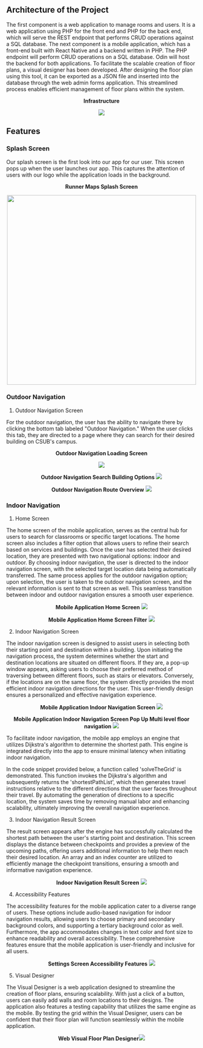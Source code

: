 ## Architecture of the Project

The first component is a web application to manage rooms and users. It is a web application using PHP for the front end and PHP for the back end, which will serve the REST endpoint that performs CRUD operations against a SQL database. The next component is a mobile application, which has a front-end built with React Native and a backend written in PHP. The PHP endpoint will perform CRUD operations on a SQL database. Odin will host the backend for both applications. To facilitate the scalable creation of floor plans, a visual designer has been developed. After designing the floor plan using this tool, it can be exported as a JSON file and inserted into the database through the web admin forms application. This streamlined process enables efficient management of floor plans within the system.
<div align="center">

**Infrastructure**

![](/images/infrastructure.png)
</div>

## Features

### Splash Screen

Our splash screen is the first look into our app for our user. This screen pops up when the user launches our app. This captures the attention of users with our logo while the application loads in the background.
<div align="center">

**Runner Maps Splash Screen**

<img src="/images/Runner%20Maps%20Splash%20Screen.png" height="500">

</div>



### Outdoor Navigation

1. Outdoor Navigation Screen

For the outdoor navigation, the user has the ability to navigate there by clicking the bottom tab labeled "Outdoor Navigation." When the user clicks this tab, they are directed to a page where they can search for their desired building on CSUB's campus.

<div align="center">

**Outdoor Navigation Loading Screen**

 ![](/images/Outdoor%20Navigation%20Loading%20Screen.png)
 </div>
<div align="center">

**Outdoor Navigation Search Building Options**
 ![](RackMultipart20230531-1-3m5ncx_html_83aa3ae5b7c29d22.png)
 </div>
<div align="center">

**Outdoor Navigation Route Overview**
 ![](RackMultipart20230531-1-3m5ncx_html_ab50dd5233f7a3dc.png)
</div>

### Indoor Navigation

1. Home Screen

The home screen of the mobile application, serves as the central hub for users to search for classrooms or specific target locations. The home screen also includes a filter option that allows users to refine their search based on services and buildings. Once the user has selected their desired location, they are presented with two navigational options: indoor and outdoor. By choosing indoor navigation, the user is directed to the indoor navigation screen, with the selected target location data being automatically transferred. The same process applies for the outdoor navigation option; upon selection, the user is taken to the outdoor navigation screen, and the relevant information is sent to that screen as well. This seamless transition between indoor and outdoor navigation ensures a smooth user experience.

<div align="center">

**Mobile Application Home Screen**
 ![](RackMultipart20230531-1-3m5ncx_html_38e3f44b68d0d7a7.png)
 
 </div>
<div align="center">

**Mobile Application Home Screen Filter**
 ![](RackMultipart20230531-1-3m5ncx_html_51592f60c85d6271.png)
 
 </div>

2. Indoor Navigation Screen

The indoor navigation screen is designed to assist users in selecting both their starting point and destination within a building. Upon initiating the navigation process, the system determines whether the start and destination locations are situated on different floors. If they are, a pop-up window appears, asking users to choose their preferred method of traversing between different floors, such as stairs or elevators. Conversely, if the locations are on the same floor, the system directly provides the most efficient indoor navigation directions for the user. This user-friendly design ensures a personalized and effective navigation experience.
<div align="center">

**Mobile Application Indoor Navigation Screen**
 ![](RackMultipart20230531-1-3m5ncx_html_f0074b6e3462c3b1.png)
 </div>
<div align="center">

**Mobile Application Indoor Navigation Screen Pop Up Multi level floor navigation**
 ![](RackMultipart20230531-1-3m5ncx_html_e80b55689fab77e1.png)
</div>
To facilitate indoor navigation, the mobile app employs an engine that utilizes Dijkstra's algorithm to determine the shortest path. This engine is integrated directly into the app to ensure minimal latency when initiating indoor navigation.

In the code snippet provided below, a function called 'solveTheGrid' is demonstrated. This function invokes the Dijkstra's algorithm and subsequently returns the 'shortestPathList', which then generates travel instructions relative to the different directions that the user faces throughout their travel. By automating the generation of directions to a specific location, the system saves time by removing manual labor and enhancing scalability, ultimately improving the overall navigation experience.

3. Indoor Navigation Result Screen

The result screen appears after the engine has successfully calculated the shortest path between the user's starting point and destination. This screen displays the distance between checkpoints and provides a preview of the upcoming paths, offering users additional information to help them reach their desired location. An array and an index counter are utilized to efficiently manage the checkpoint transitions, ensuring a smooth and informative navigation experience.

<div align="center">

**Indoor Navigation Result Screen**
 ![](RackMultipart20230531-1-3m5ncx_html_730761a3c58bdd28.png)
 </div>

4. Accessibility Features

The accessibility features for the mobile application cater to a diverse range of users. These options include audio-based navigation for indoor navigation results, allowing users to choose primary and secondary background colors, and supporting a tertiary background color as well. Furthermore, the app accommodates changes in text color and font size to enhance readability and overall accessibility. These comprehensive features ensure that the mobile application is user-friendly and inclusive for all users.

<div align="center">

**Settings Screen Accessibility Features**
 ![](RackMultipart20230531-1-3m5ncx_html_9efee30ed73a4f02.png)
</div>

5. Visual Designer

The Visual Designer is a web application designed to streamline the creation of floor plans, ensuring scalability. With just a click of a button, users can easily add walls and room locations to their designs. The application also features a testing capability that utilizes the same engine as the mobile. By testing the grid within the Visual Designer, users can be confident that their floor plan will function seamlessly within the mobile application.
<div align="center">

**Web Visual Floor Plan Designer**![](RackMultipart20230531-1-3m5ncx_html_bb24c3b6eb8e650.png)
</div>
